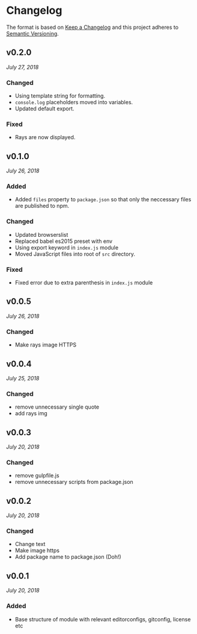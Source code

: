 # Changelog

The format is based on [Keep a Changelog](http://keepachangelog.com/en/1.0.0/)
and this project adheres to [Semantic Versioning](http://semver.org/spec/v2.0.0.html).


v0.2.0
------------------------------
*July 27, 2018*

### Changed
- Using template string for formatting.
- `console.log` placeholders moved into variables.
- Updated default export.

### Fixed
- Rays are now displayed.


v0.1.0
------------------------------
*July 26, 2018*

### Added
- Added `files` property to `package.json` so that only the neccessary files are published to npm.

### Changed
- Updated browserslist
- Replaced babel es2015 preset with env
- Using export keyword in `index.js` module
- Moved JavaScript files into root of `src` directory.

### Fixed
- Fixed error due to extra parenthesis in `index.js` module


v0.0.5
------------------------------
*July 26, 2018*

### Changed
- Make rays image HTTPS


v0.0.4
------------------------------
*July 25, 2018*

### Changed
- remove unnecessary single quote
- add rays img


v0.0.3
------------------------------
*July 20, 2018*

### Changed
- remove gulpfile.js
- remove unnecessary scripts from package.json


v0.0.2
------------------------------
*July 20, 2018*

### Changed
- Change text
- Make image https
- Add package name to package.json (Doh!)


v0.0.1
------------------------------
*July 20, 2018*

### Added
- Base structure of module with relevant editorconfigs, gitconfig, license etc
